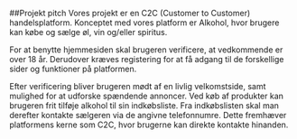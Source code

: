 ##Projekt pitch
Vores projekt er en C2C (Customer to Customer) handelsplatform. Konceptet med vores platform er Alkohol, hvor brugere kan købe og sælge øl, vin og/eller spiritus.

For at benytte hjemmesiden skal brugeren verificere, at vedkommende er over 18 år. Derudover kræves registering for at få adgang til de forskellige sider og funktioner på platformen.

Efter verificering bliver brugeren mødt af en livlig velkomstside, samt mulighed for at udforske spændende annoncer. Ved køb af produkter kan brugeren frit tilføje alkohol til sin indkøbsliste. Fra indkøbslisten skal man derefter kontakte sælgeren via de angivne telefonnumre. Dette fremhæver platformens kerne som C2C, hvor brugerne kan direkte kontakte hinanden.
